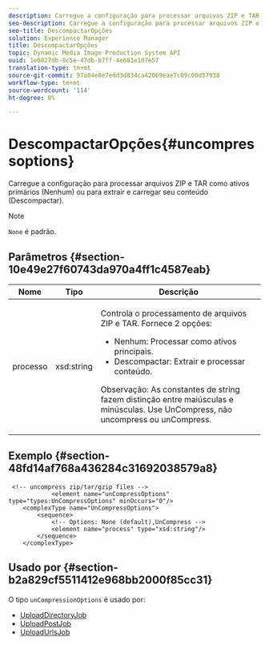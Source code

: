 ```yaml
---
description: Carregue a configuração para processar arquivos ZIP e TAR como ativos primários (Nenhum) ou para extrair e carregar seu conteúdo (Descompactar).
seo-description: Carregue a configuração para processar arquivos ZIP e TAR como ativos primários (Nenhum) ou para extrair e carregar seu conteúdo (Descompactar).
seo-title: DescompactarOpções
solution: Experience Manager
title: DescompactarOpções
topic: Dynamic Media Image Production System API
uuid: 1e6827db-8c5e-47db-b7ff-4e681e107e57
translation-type: tm+mt
source-git-commit: 97a84e8e7edd3d834ca42069eae7c09c00d57938
workflow-type: tm+mt
source-wordcount: '114'
ht-degree: 0%

---
```



# DescompactarOpções{#uncompressoptions}

Carregue a configuração para processar arquivos ZIP e TAR como ativos primários (Nenhum) ou para extrair e carregar seu conteúdo (Descompactar).

>[!NOTE]
>
>`None` é padrão.

## Parâmetros {#section-10e49e27f60743da970a4ff1c4587eab}

<table id="table_89C2F7CDB24848459E47F1F7F58D91BA"> 
 <thead> 
  <tr> 
   <th colname="col1" class="entry"> Nome </th> 
   <th colname="col2" class="entry"> Tipo </th> 
   <th colname="col3" class="entry"> Descrição </th> 
  </tr> 
 </thead>
 <tbody> 
  <tr> 
   <td colname="col1"> <span class="codeph"> <span class="varname"> processo</span> </span> </td> 
   <td colname="col2"> <span class="codeph"> xsd:string</span> </td> 
   <td colname="col3"> <p>Controla o processamento de arquivos ZIP e TAR. Fornece 2 opções: 
     <ul id="ul_F34E2F3B9B74450CA7E76BD9FD7137C2">
      <li id="li_E982468ED814446593B0C0A3F3D729FB"><span class="codeph"> Nenhum:</span> Processar como ativos principais. </li>
      <li id="li_4A45DA99592B4EF7A1FE0A946A835104"><span class="codeph"> Descompactar:</span> Extrair e processar conteúdo. </li>
     </ul><p>Observação: As constantes de string fazem distinção entre maiúsculas e minúsculas. Use <span class="codeph"> UnCompress</span>, não <span class="codeph"> uncompress</span> ou <span class="codeph"> unCompress</span>. </p></p> </td> 
  </tr> 
 </tbody> 
</table>

## Exemplo {#section-48fd14af768a436284c31692038579a8}

```
 <!-- uncompress zip/tar/gzip files -->
            <element name="unCompressOptions" type="types:UnCompressOptions" minOccurs="0"/>
    <complexType name="UnCompressOptions">
        <sequence>
            <!-- Options: None (default),UnCompress -->
            <element name="process" type="xsd:string"/>
        </sequence>
    </complexType>
```

## Usado por {#section-b2a829cf5511412e968bb2000f85cc31}

O tipo `unCompressionOptions` é usado por:

* [UploadDirectoryJob](../../types/c-data-types/r-upload-directory-job.md#reference-e707ebf53b074c49ad983d1886e0bbb6)
* [UploadPostJob](../../types/c-data-types/r-upload-post-job.md#reference-bca2339b593f4637a687c33937215ef4)
* [UploadUrlsJob](../../types/c-data-types/r-upload-urls-job.md#reference-8e9bc895268c4321b233dbeadc990398)

